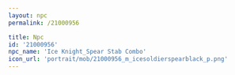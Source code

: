```yaml
---
layout: npc
permalink: /21000956

title: Npc
id: '21000956'
npc_name: 'Ice Knight_Spear Stab Combo'
icon_url: 'portrait/mob/21000956_m_icesoldierspearblack_p.png'
---
```

